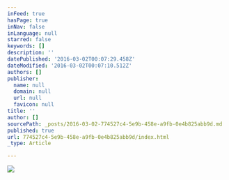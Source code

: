 ```yaml
---
inFeed: true
hasPage: true
inNav: false
inLanguage: null
starred: false
keywords: []
description: ''
datePublished: '2016-03-02T00:07:29.458Z'
dateModified: '2016-03-02T00:07:10.512Z'
authors: []
publisher:
  name: null
  domain: null
  url: null
  favicon: null
title: ''
author: []
sourcePath: _posts/2016-03-02-774527c4-5e9b-458e-a9fb-0e4b825abb9d.md
published: true
url: 774527c4-5e9b-458e-a9fb-0e4b825abb9d/index.html
_type: Article

---
```

![](https://the-grid-user-content.s3-us-west-2.amazonaws.com/083f3f79-2b4b-4784-b994-79618edab9ee.jpg)